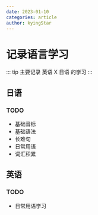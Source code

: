 ```yaml
---
date: 2023-01-10
categories: article
author: kyingStar
---
```


# 记录语言学习

::: tip
主要记录 英语 X 日语 的学习
:::

## 日语

### TODO

- 基础音标
- 基础语法
- 长难句
- 日常用语
- 词汇积累

## 英语

### TODO

- 日常用语学习
